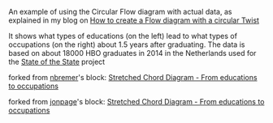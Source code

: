 An example of using the Circular Flow diagram with actual data, as explained in my blog on [How to create a Flow diagram with a circular Twist](http://www.visualcinnamon.com/2015/08/stretched-chord.html)

It shows what types of educations (on the left) lead to what types of occupations (on the right) about 1.5 years after graduating. The data is based on about 18000 HBO graduates in 2014 in the Netherlands used for the [State of the State](http://www2.deloitte.com/nl/nl/pages/deloitte-analytics/articles/onderwijs-resultaten-2015-state-of-the-state.html) project

forked from <a href='http://bl.ocks.org/nbremer/'>nbremer</a>'s block: <a href='http://bl.ocks.org/nbremer/f9dacd23eece9d23669c'>Stretched Chord Diagram - From educations to occupations</a>

forked from <a href='http://bl.ocks.org/jonpage/'>jonpage</a>'s block: <a href='http://bl.ocks.org/jonpage/5db8f8367169112d0738'>Stretched Chord Diagram - From educations to occupations</a>